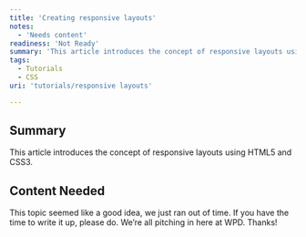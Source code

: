 ```yaml
---
title: 'Creating responsive layouts'
notes:
  - 'Needs content'
readiness: 'Not Ready'
summary: 'This article introduces the concept of responsive layouts using HTML5 and CSS3.'
tags:
  - Tutorials
  - CSS
uri: 'tutorials/responsive layouts'

---
```

## Summary

This article introduces the concept of responsive layouts using HTML5 and CSS3.

## Content Needed

This topic seemed like a good idea, we just ran out of time. If you have the time to write it up, please do. We’re all pitching in here at WPD. Thanks!
